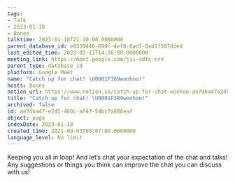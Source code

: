 ```yaml
---
tags:
- Talk
- 2023-01-18
- Bones
talktime: 2023-01-18T21:10:00.0000000
parent_database_id: e9339446-880f-4ef0-8ad7-8ad1f507dded
last_edited_time: 2023-01-17T14:26:00.0000000
meeting_link: https://meet.google.com/jii-vdfc-nre
parent_type: database_id
platform: Google Meet
name: "Catch up for chat! \U0001F389woohoo!"
hosts: Bones
notion_url: https://www.notion.so/Catch-up-for-chat-woohoo-ae7dba47e245460caf4754bc7a886eaf
title: "Catch up for chat! \U0001F389woohoo!"
archived: false
id: ae7dba47-e245-460c-af47-54bc7a886eaf
object: page
indexDate: 2023-01-18
created_time: 2021-09-03T00:07:00.0000000
language_level: No limit
---
```


Keeping you all in loop! And let’s chat your expectation of the chat and talks!
Any suggestions or things you think can improve the chat you can discuss with us!





